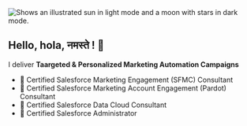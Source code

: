 <picture>
  <source media="(prefers-color-scheme: dark)" srcset="https://user-images.githubusercontent.com/25423296/163456776-7f95b81a-f1ed-45f7-b7ab-8fa810d529fa.png">
  <source media="(prefers-color-scheme: light)" srcset="https://user-images.githubusercontent.com/25423296/163456779-a8556205-d0a5-45e2-ac17-42d089e3c3f8.png">
  <img alt="Shows an illustrated sun in light mode and a moon with stars in dark mode." src="https://user-images.githubusercontent.com/25423296/163456779-a8556205-d0a5-45e2-ac17-42d089e3c3f8.png">
</picture>


## Hello, hola, नमस्ते ! 👋
I deliver **Taargeted & Personalized Marketing Automation Campaigns**

- 🎯 Certified Salesforce Marketing Engagement (SFMC) Consultant
- 🎯 Certified Salesforce Marketing Account Engagement (Pardot) Consultant
- 🎯 Certified Salesforce Data Cloud Consultant
- 🎯 Certified Salesforce Administrator
